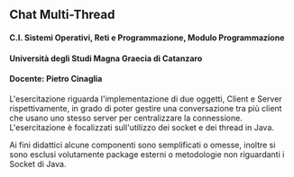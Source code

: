 ## Chat Multi-Thread

#### C.I. Sistemi Operativi, Reti e Programmazione, Modulo Programmazione
#### Università degli Studi Magna Graecia di Catanzaro
#### Docente: Pietro Cinaglia

L'esercitazione riguarda l'implementazione di due oggetti, Client e Server rispettivamente, in grado di poter gestire una conversazione tra più client che usano uno stesso server per centralizzare la connessione. L'esercitazione è focalizzati sull'utilizzo dei socket e dei thread in Java.

Ai fini didattici alcune componenti sono semplificati o omesse, inoltre si sono esclusi volutamente package esterni o metodologie non riguardanti i Socket di Java.